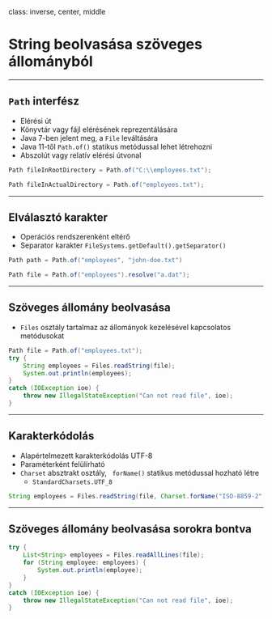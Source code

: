 class: inverse, center, middle

# String beolvasása szöveges állományból

---

## `Path` interfész

* Elérési út
* Könyvtár vagy fájl elérésének reprezentálására
* Java 7-ben jelent meg, a `File` leváltására
* Java 11-től `Path.of()` statikus metódussal lehet létrehozni
* Abszolút vagy relatív elérési útvonal

```java
Path fileInRootDirectory = Path.of("C:\\employees.txt");

Path fileInActualDirectory = Path.of("employees.txt");
```

---

## Elválasztó karakter

* Operációs rendszerenként eltérő
* Separator karakter `FileSystems.getDefault().getSeparator()`

```java
Path path = Path.of("employees", "john-doe.txt")

Path file = Path.of("employees").resolve("a.dat");
```

---

## Szöveges állomány beolvasása

* `Files` osztály tartalmaz az állományok kezelésével kapcsolatos metódusokat

```java
Path file = Path.of("employees.txt");
try {
    String employees = Files.readString(file);
    System.out.println(employees);
}
catch (IOException ioe) {
    throw new IllegalStateException("Can not read file", ioe);
}
```

---

## Karakterkódolás

* Alapértelmezett karakterkódolás UTF-8
* Paraméterként felülírható
* `Charset` absztrakt osztály, ` forName()` statikus metódussal hozható létre
    * `StandardCharsets.UTF_8`

```java
String employees = Files.readString(file, Charset.forName("ISO-8859-2"));
```


---

## Szöveges állomány beolvasása sorokra bontva

```java
try {
    List<String> employees = Files.readAllLines(file);
    for (String employee: employees) {
        System.out.println(employee);
    }
}
catch (IOException ioe) {
    throw new IllegalStateException("Can not read file", ioe);
}
```

